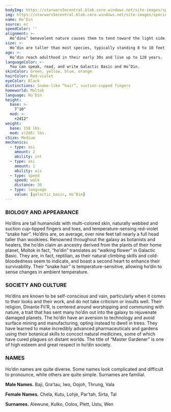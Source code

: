 ```yaml
---
bodyImg: https://starwars5ecentral.blob.core.windows.net/site-images/species/species_Ho’Din.png
img: https://starwars5ecentral.blob.core.windows.net/site-images/species/species_Ho’Din.png
name: Ho’Din
source: ec
speedColor: ''
alignment: >-
  Ho’dins’ benevolent nature causes them to tend toward the light side, though there are exceptions.
size: >-
  Ho’din are taller than most species, typically standing 8 to 10 feet tall and generally weighing about 275 lbs. Regardless of your position in that range, your size is Medium.
age: >-
  Ho’din reach adulthood in their early 30s and live up to 120 years.
languageColor: >-
  You can speak, read, and write Galactic Basic and Ho’Din. 
skinColor: Green, yellow, blue, orange
hairColor: Red-violet
eyeColor: Black
distinctions: Snake-like “hair”, suction-cupped fingers
homeworld: Moltok
language: Ho’Din
height:
  base: >-
    7’10"
  mod: >-
    +2d12"
weight:
  base: 150 lbs.
  mod: x(2d6) lbs.
cSize: Medium
mechanics:
  - type: asi
    amount: 2
    ability: int
  - type: asi
    amount: 1
    ability: wis
  - type: speed
    speed: walk
    distance: 30
  - type: language
    value: [galactic_basic, Ho’Din]
---
```

### BIOLOGY AND APPEARANCE
Ho’dins are tall humanoids with multi-colored skin, naturally webbed and suction cup-tipped fingers and toes, and temperature-sensing red-violet “snake hair”. Ho’dins are, on average, over nine feet tall nearly a full head taller than wookiees. Renowned throughout the galaxy as botanists and healers, the ho’din claim an ancestry derived from the plants of their home planet, Moltok in fact, “ho’din” translates as “walking flower” in Galactic Basic. They are, in fact, reptilian, as their natural climbing skills and cold-bloodedness seem to indicate, and boast a second heart to enhance their survivability. Their “snake hair” is temperature-sensitive, allowing ho’din to sense changes in ambient temperature.

### SOCIETY AND CULTURE
Ho’dins are known to be self-conscious and vain, particularly when it comes to their looks and their work, and do not take criticism or insults well. Their religion, Dinante Fli’R, is centered around worshipping and communing with nature, a trait that has sent many ho’din out into the galaxy to rejuvenate damaged planets. The ho’din have an aversion to technology and avoid surface mining and manufacturing, opting instead to dwell in trees. They have learned to make incredibly advanced pharmaceuticals and gardens using their botanical skills to concoct natural medicines, some of which have cured plagues on distant worlds. The title of “Master Gardener” is one of high esteem and great respect in ho’din society.

### NAMES
Ho’din names are quite diverse. Some names look complicated and difficult to pronounce, while others are quite simple. Surnames are familial.

__Male Names.__ Baji, Gra’tau, Iwo, Oojoh, Thrung, Vala

__Female Names.__ Chela, Kutu, Lohje, Par’tah, Sirta, Tal

__Surnames.__ Alewune, Kulko, Oolos, Plett, Ustu, Wen



    